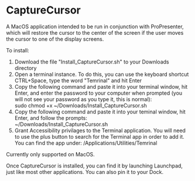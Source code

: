 # CaptureCursor
A MacOS application intended to be run in conjunction with ProPresenter, which will restore the cursor to the center of the screen if the user moves the cursor to one of the display screens.

To install:
1. Download the file "Install_CaptureCursor.sh" to your Downloads directory
2. Open a terminal instance. To do this, you can use the keyboard shortcut CTRL+Space, type the word "Temrinal" and hit Enter
3. Copy the following command and paste it into your terminal window, hit Enter, and enter the password to your computer when prompted (you will not see your password as you type it, this is normal):<br/>sudo chmod +x ~/Downloads/Install_CaptureCursor.sh
4. Copy the following command and paste it into your teminal window, hit Enter, and follow the prompts:<br/>~/Downloads/Install_CaptureCursor.sh
5. Grant Accessibility privilages to the Terminal application. You will need to use the plus button to search for the Terminal app in order to add it. You can find the app under: /Applications/Utilities/Temrinal

Currently only supported on MacOS.

Once CaptureCursor is installed, you can find it by launching Launchpad, just like most other applications. You can also pin it to your Dock.
